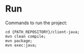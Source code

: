 # Run

Commands to run the project:

```
cd {PATH_REPOSITORY}/client-java;
mvn clean compile;
mvn package;
mvn exec:java;
```